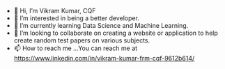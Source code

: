 - 👋 Hi, I’m Vikram Kumar, CQF
- 👀 I’m interested in being a better developer.
- 🌱 I’m currently learning Data Science and Machine Learning.
- 💞️ I’m looking to collaborate on creating a website or application to help create random test papers on various subjects.
- 📫 How to reach me ...You can reach me at https://www.linkedin.com/in/vikram-kumar-frm-cqf-9612b614/

<!---
VikramCQF/VikramCQF is a ✨ special ✨ repository because its `README.md` (this file) appears on your GitHub profile.
You can click the Preview link to take a look at your changes.
--->
